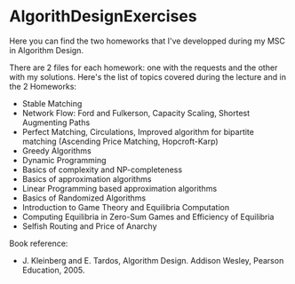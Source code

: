 # AlgorithDesignExercises
Here you can find the two homeworks that I've developped during my MSC in Algorithm Design.

There are 2 files for each homework: one with the requests and the other with my solutions.
Here's the list of topics covered during the lecture and in the 2 Homeworks:

 - Stable Matching 
 - Network Flow: Ford and Fulkerson, Capacity Scaling, Shortest Augmenting Paths
 - Perfect Matching, Circulations, Improved algorithm for bipartite matching (Ascending Price Matching, Hopcroft-Karp)
 - Greedy Algorithms
 - Dynamic Programming
 - Basics of complexity and NP-completeness
 - Basics of approximation algorithms
 - Linear Programming based approximation algorithms
 - Basics of Randomized Algorithms
 - Introduction to Game Theory and Equilibria Computation
 - Computing Equilibria in Zero-Sum Games and Efficiency of Equilibria
 - Selfish Routing and Price of Anarchy

Book reference:
 - J. Kleinberg and E. Tardos, Algorithm Design. Addison Wesley, Pearson Education, 2005. 
